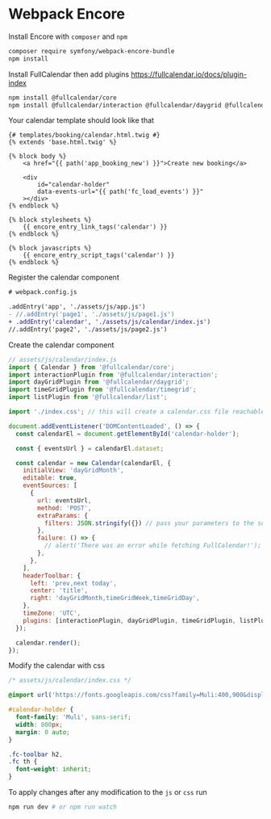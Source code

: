 # Webpack Encore

Install Encore with `composer` and `npm`
```sh
composer require symfony/webpack-encore-bundle
npm install
```

Install FullCalendar then add plugins https://fullcalendar.io/docs/plugin-index
```sh
npm install @fullcalendar/core
npm install @fullcalendar/interaction @fullcalendar/daygrid @fullcalendar/timegrid @fullcalendar/list
```

Your calendar template should look like that
```twig
{# templates/booking/calendar.html.twig #}
{% extends 'base.html.twig' %}

{% block body %}
    <a href="{{ path('app_booking_new') }}">Create new booking</a>

    <div
        id="calendar-holder"
        data-events-url="{{ path('fc_load_events') }}"
    ></div>
{% endblock %}

{% block stylesheets %}
    {{ encore_entry_link_tags('calendar') }}
{% endblock %}

{% block javascripts %}
    {{ encore_entry_script_tags('calendar') }}
{% endblock %}
```

Register the calendar component
```diff
# webpack.config.js

.addEntry('app', './assets/js/app.js')
- //.addEntry('page1', './assets/js/page1.js')
+ .addEntry('calendar', './assets/js/calendar/index.js')
//.addEntry('page2', './assets/js/page2.js')
```

Create the calendar component
```js
// assets/js/calendar/index.js
import { Calendar } from '@fullcalendar/core';
import interactionPlugin from '@fullcalendar/interaction';
import dayGridPlugin from '@fullcalendar/daygrid';
import timeGridPlugin from '@fullcalendar/timegrid';
import listPlugin from '@fullcalendar/list';

import './index.css'; // this will create a calendar.css file reachable to 'encore_entry_link_tags'

document.addEventListener('DOMContentLoaded', () => {
  const calendarEl = document.getElementById('calendar-holder');

  const { eventsUrl } = calendarEl.dataset;

  const calendar = new Calendar(calendarEl, {
    initialView: 'dayGridMonth',
    editable: true,
    eventSources: [
      {
        url: eventsUrl,
        method: 'POST',
        extraParams: {
          filters: JSON.stringify({}) // pass your parameters to the subscriber
        },
        failure: () => {
          // alert('There was an error while fetching FullCalendar!');
        },
      },
    ],
    headerToolbar: {
      left: 'prev,next today',
      center: 'title',
      right: 'dayGridMonth,timeGridWeek,timeGridDay',
    },
    timeZone: 'UTC',
    plugins: [interactionPlugin, dayGridPlugin, timeGridPlugin, listPlugin],
  });

  calendar.render();
});
```

Modify the calendar with css
```css
/* assets/js/calendar/index.css */

@import url('https://fonts.googleapis.com/css?family=Muli:400,900&display=swap');

#calendar-holder {
  font-family: 'Muli', sans-serif;
  width: 800px;
  margin: 0 auto;
}

.fc-toolbar h2,
.fc th {
  font-weight: inherit;
}
```


To apply changes after any modification to the `js` or `css` run
```sh
npm run dev # or npm run watch
```
